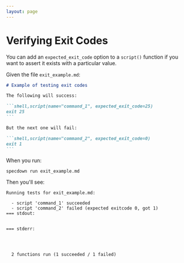 ```yaml
---
layout: page
---
```

# Verifying Exit Codes

You can add an `expected_exit_code` option to a `script()` function if you want to assert it exists with a particular value.

Given the file `exit_example.md`:

```` markdown
# Example of testing exit codes

The following will success:

```shell,script(name="command_1", expected_exit_code=25)
exit 25
```

But the next one will fail:

```shell,script(name="command_2", expected_exit_code=0)
exit 1
```
````

When you run:

``` shell
specdown run exit_example.md
```

Then you'll see:

``` text
Running tests for exit_example.md:

  - script 'command_1' succeeded
  - script 'command_2' failed (expected exitcode 0, got 1)
=== stdout:


=== stderr:




  2 functions run (1 succeeded / 1 failed)
```

